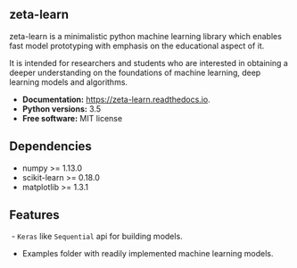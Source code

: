 zeta-learn
----------
zeta-learn is a minimalistic python machine learning library which enables fast model prototyping with emphasis on the educational aspect of it.

It is intended for researchers and students who are interested in obtaining a deeper understanding on the foundations of machine learning, deep learning models and algorithms.

 * **Documentation:** https://zeta-learn.readthedocs.io.
 * **Python versions:** 3.5
 * **Free software:** MIT license
 
Dependencies
------------
  - numpy >= 1.13.0
  - scikit-learn >= 0.18.0
  - matplotlib >= 1.3.1
 
Features
--------
  - ``Keras`` like ``Sequential`` api for building models.
  - Examples folder with readily implemented machine learning models.
 
